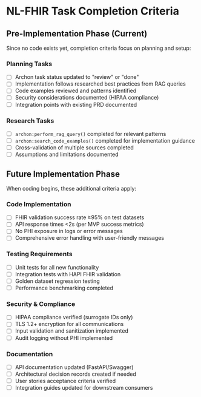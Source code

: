 # NL-FHIR Task Completion Criteria

## Pre-Implementation Phase (Current)
Since no code exists yet, completion criteria focus on planning and setup:

### Planning Tasks
- [ ] Archon task status updated to "review" or "done"
- [ ] Implementation follows researched best practices from RAG queries
- [ ] Code examples reviewed and patterns identified
- [ ] Security considerations documented (HIPAA compliance)
- [ ] Integration points with existing PRD documented

### Research Tasks  
- [ ] `archon:perform_rag_query()` completed for relevant patterns
- [ ] `archon:search_code_examples()` completed for implementation guidance
- [ ] Cross-validation of multiple sources completed
- [ ] Assumptions and limitations documented

## Future Implementation Phase
When coding begins, these additional criteria apply:

### Code Implementation
- [ ] FHIR validation success rate ≥95% on test datasets
- [ ] API response times <2s (per MVP success metrics)
- [ ] No PHI exposure in logs or error messages
- [ ] Comprehensive error handling with user-friendly messages

### Testing Requirements
- [ ] Unit tests for all new functionality
- [ ] Integration tests with HAPI FHIR validation
- [ ] Golden dataset regression testing
- [ ] Performance benchmarking completed

### Security & Compliance
- [ ] HIPAA compliance verified (surrogate IDs only)
- [ ] TLS 1.2+ encryption for all communications
- [ ] Input validation and sanitization implemented
- [ ] Audit logging without PHI implemented

### Documentation
- [ ] API documentation updated (FastAPI/Swagger)
- [ ] Architectural decision records created if needed
- [ ] User stories acceptance criteria verified
- [ ] Integration guides updated for downstream consumers